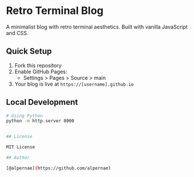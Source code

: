 # Retro Terminal Blog

A minimalist blog with retro terminal aesthetics. Built with vanilla JavaScript and CSS.

## Quick Setup

1. Fork this repository
2. Enable GitHub Pages:
   - Settings > Pages > Source > main
3. Your blog is live at `https://[username].github.io`

## Local Development

```bash
# Using Python
python -m http.server 8000


## License

MIT License

## Author

[@alpernae](https://github.com/alpernae)
